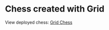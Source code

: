 # Chess created with Grid
View deployed chess: [Grid Chess](https://neeestor08.github.io/grid-chess/) 
